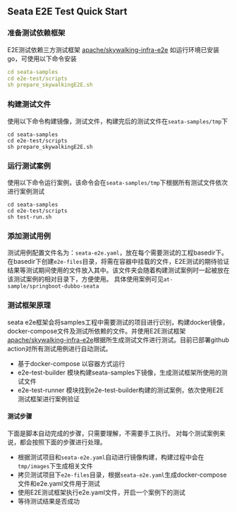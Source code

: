 ## Seata E2E Test Quick Start
### 准备测试依赖框架
E2E测试依赖三方测试框架  [ apache/skywalking-infra-e2e](https://github.com/apache/skywalking-infra-e2e)
如运行环境已安装go，可使用以下命令安装
```yaml
cd seata-samples
cd e2e-test/scripts
sh prepare_skywalkingE2E.sh
```
### 构建测试文件
使用以下命令构建镜像，测试文件，构建完后的测试文件在`seata-samples/tmp`下
```
cd seata-samples
cd e2e-test/scripts
sh prepare_skywalkingE2E.sh
```
### 运行测试案例
使用以下命令运行案例，该命令会在`seata-samples/tmp`下根据所有测试文件依次进行案例测试
```
cd seata-samples
cd e2e-test/scripts
sh test-run.sh
```
### 添加测试用例
测试用例配置文件名为：`seata-e2e.yaml`，放在每个需要测试的工程basedir下。
在basedir下创建`e2e-files`目录，将需在容器中挂载的文件，E2E测试的期待验证结果等测试期间使用的文件放入其中。该文件夹会随着构建测试案例时一起被放在该测试案例的相对目录下，方便使用。
具体使用案例可见`at-sample/springboot-dubbo-seata`
### 测试框架原理
seata e2e框架会将samples工程中需要测试的项目进行识别，构建docker镜像，docker-compose文件及测试所依赖的文件。并使用E2E测试框架[ apache/skywalking-infra-e2e](https://github.com/apache/skywalking-infra-e2e)根据所生成测试文件进行测试。目前已部署github action对所有测试用例进行自动测试。

- 基于docker-compose 以容器方式运行
- e2e-test-builder 模块构建seata-samples下镜像，生成测试框架所使用的测试文件
- e2e-test-runner 模块找到e2e-test-builder构建的测试案例，依次使用E2E测试框架进行案例验证
#### 测试步骤
下面是脚本自动完成的步骤，只需要理解，不需要手工执行。
对每个测试案例来说，都会按照下面的步骤进行处理。

- 根据测试项目和`seata-e2e.yaml`自动进行镜像构建，构建过程中会在`tmp/images`下生成相关文件
- 拷贝测试项目下`e2e-files`目录，根据`seata-e2e.yaml`生成docker-compose文件和e2e.yaml文件用于测试
- 使用E2E测试框架执行e2e.yaml文件，开启一个案例下的测试
- 等待测试结果是否成功
